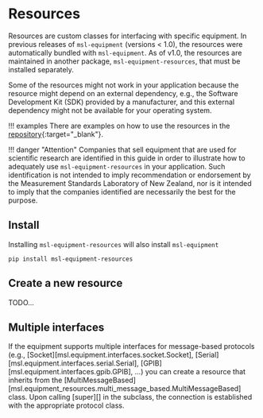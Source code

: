 # Resources

Resources are custom classes for interfacing with specific equipment. In previous releases of `msl-equipment` (versions < 1.0), the resources were automatically bundled with `msl-equipment`. As of v1.0, the resources are maintained in another package, `msl-equipment-resources`, that must be installed separately.

Some of the resources might not work in your application because the resource might depend on an external dependency, e.g., the Software Development Kit (SDK) provided by a manufacturer, and this external dependency might not be available for your operating system.

!!! examples
    There are examples on how to use the resources in the [repository](https://github.com/MSLNZ/msl-equipment/tree/main/packages/resources/examples){:target="_blank"}.

!!! danger "Attention"
    Companies that sell equipment that are used for scientific research are identified in this guide in order to illustrate how to adequately use `msl-equipment-resources` in your application. Such identification is not intended to imply recommendation or endorsement by the Measurement Standards Laboratory of New Zealand, nor is it intended to imply that the companies identified are necessarily the best for the purpose.

## Install

Installing `msl-equipment-resources` will also install `msl-equipment`

```console
pip install msl-equipment-resources
```

## Create a new resource

TODO...

## Multiple interfaces

If the equipment supports multiple interfaces for message-based protocols (e.g., [Socket][msl.equipment.interfaces.socket.Socket], [Serial][msl.equipment.interfaces.serial.Serial], [GPIB][msl.equipment.interfaces.gpib.GPIB], ...) you can create a resource that inherits from the [MultiMessageBased][msl.equipment_resources.multi_message_based.MultiMessageBased] class. Upon calling [super][] in the subclass, the connection is established with the appropriate protocol class.
